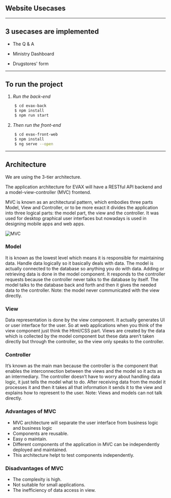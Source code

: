 ## **Website Usecases**
<!-- usecase picture -->
---
## **3 usecases are implemented**
- The Q & A 
<!-- FAQ video -->
- Ministry Dashboard
<!-- dashboard picture -->
- Drugstores' form
<!-- drugstore video -->
---
## **To run the project** 
1. *Run the back-end*
```bash
    $ cd evax-back
    $ npm install
    $ npm run start
```
2. *Then run the front-end*

```bash
    $ cd evax-front-web
    $ npm install
    $ ng serve --open
```
---
## **Architecture**
We are using the 3-tier architecture.

The application architecture for EVAX will have a RESTful API backend and a model-view-controller (MVC) frontend.

MVC is known as an architectural pattern, which embodies three parts Model, View and Controller, or to be more exact it divides the application into three logical parts: the model part, the view and the controller. It was used for desktop graphical user interfaces but nowadays is used in designing mobile apps and web apps.

![MVC](https://www.freecodecamp.org/news/content/images/2021/04/MVC3.png)

### **Model**
It is known as the lowest level which means it is responsible for maintaining data. Handle data logically so it basically deals with data. The model is actually connected to the database so anything you do with data. Adding or retrieving data is done in the model component. It responds to the controller requests because the controller never talks to the database by itself. The model talks to the database back and forth and then it gives the needed data to the controller. Note: the model never communicated with the view directly.

### **View**
Data representation is done by the view component. It actually generates UI or user interface for the user. So at web applications when you think of the view component just think the Html/CSS part. Views are created by the data which is collected by the model component but these data aren’t taken directly but through the controller, so the view only speaks to the controller.
### **Controller**
It’s known as the main man because the controller is the component that enables the interconnection between the views and the model so it acts as an intermediary. The controller doesn’t have to worry about handling data logic, it just tells the model what to do. After receiving data from the model it processes it and then it takes all that information it sends it to the view and explains how to represent to the user. Note: Views and models can not talk directly.


### **Advantages of MVC**
- MVC architecture will separate the user interface from business logic and business logic
- Components are reusable.
- Easy o maintain.
- Different components of the application in MVC can be independently deployed and maintained.
- This architecture helpt to test components independently.

### **Disadvantages of MVC**
- The complexity is high.
- Not suitable for small applications.
- The inefficiency of data access in view.